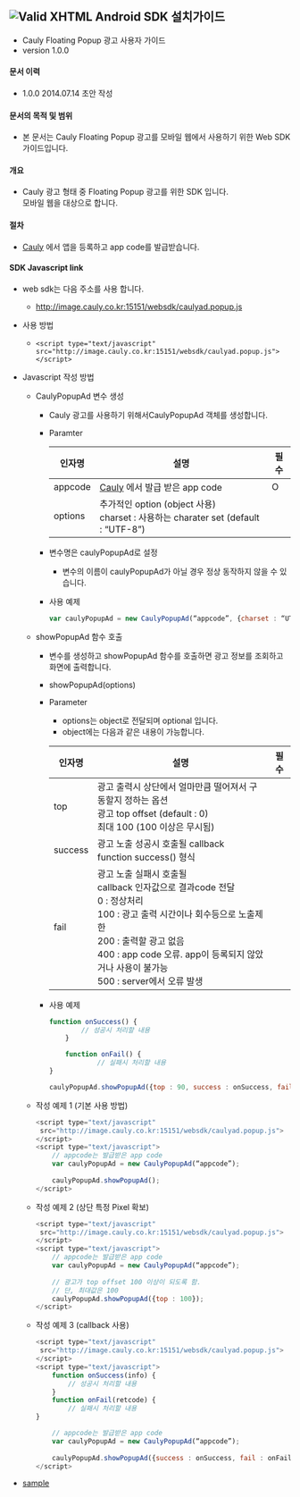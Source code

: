 ![Valid XHTML](http://cauly044.fsnsys.com:10010/images/logo_cauly_main.png) Android SDK 설치가이드
----

* Cauly Floating Popup 광고 사용자 가이드
* version 1.0.0


#### 문서 이력
* 1.0.0 2014.07.14 초안 작성

#### 문서의 목적 및 범위
* 본 문서는 Cauly Floating Popup 광고를 모바일 웹에서 사용하기 위한 Web SDK 가이드입니다.


#### 개요
* Cauly 광고 형태 중 Floating Popup 광고를 위한 SDK 입니다.<br/>모바일 웹을 대상으로 합니다.

#### 절차
* <a href="http://cauly.net" target="_blank">Cauly</a> 에서 앱을 등록하고 app code를 발급받습니다.

#### SDK Javascript link
+ web sdk는 다음 주소를 사용 합니다.
	- http://image.cauly.co.kr:15151/websdk/caulyad.popup.js
+ 사용 방법
	 - ```<script type="text/javascript" src="http://image.cauly.co.kr:15151/websdk/caulyad.popup.js"> </script>```

+ Javascript 작성 방법
	- CaulyPopupAd 변수 생성
		- Cauly 광고를 사용하기 위해서CaulyPopupAd 객체를 생성합니다.
		- Paramter

			인자명|설명|필수
			---|---|---
			appcode|<a href="http://cauly.net" target="_blank">Cauly</a> 에서 발급 받은 app code|O
			options|추가적인 option (object 사용)<br/>charset : 사용하는 charater set (default : “UTF-8”)|
		- 변수명은 caulyPopupAd로 설정
			- 변수의 이름이 caulyPopupAd가 아닐 경우 정상 동작하지 않을 수 있습니다.
			
		- 사용 예제
			```javascript 
			var caulyPopupAd = new CaulyPopupAd(“appcode”, {charset : “UTF-8”});
			```

	- showPopupAd 함수 호출
		- 변수를 생성하고 showPopupAd 함수를 호출하면 광고 정보를 조회하고 화면에 출력합니다.
		- showPopupAd(options)
		- Parameter 
			- options는 object로 전달되며 optional 입니다.
			- object에는 다음과 같은 내용이 가능합니다.
			
			인자명|설명|필수
			---|---|---
			top|광고 출력시 상단에서 얼마만큼 떨어져서 구동할지 정하는 옵션<br/>광고 top offset (default : 0)<br/>최대 100 (100 이상은 무시됨)|
			success|광고 노출 성공시 호출될 callback<br/>function success() 형식|
			fail| 광고 노출 실패시 호출될 <br/>callback 인자값으로 결과code 전달 <br/>0 : 정상처리 <br/>100 : 광고 출력 시간이나 회수등으로 노출제한 <br/>200 : 출력할 광고 없음 <br/>400 : app code 오류. app이 등록되지 않았거나 사용이 불가능 <br/>500 : server에서 오류 발생<br/>|
 
		- 사용 예제
			```javascript
			function onSuccess() {
					// 성공시 처리할 내용
				}
			
				function onFail() {
						// 실패시 처리할 내용 
			}
			
			caulyPopupAd.showPopupAd({top : 90, success : onSuccess, fail : onFail});
			```

	+ 작성 예제 1 (기본 사용 방법)
		```javascript
		<script type="text/javascript"
		 src="http://image.cauly.co.kr:15151/websdk/caulyad.popup.js">
		</script>
		<script type="text/javascript">
			// appcode는 발급받은 app code
			var caulyPopupAd = new CaulyPopupAd(“appcode”); 
			
			caulyPopupAd.showPopupAd();
		</script>
		```
	* 작성 예제 2  (상단 특정 Pixel 확보)
		```javascript
		<script type="text/javascript"
		 src="http://image.cauly.co.kr:15151/websdk/caulyad.popup.js">
		</script>
		<script type="text/javascript">
			// appcode는 발급받은 app code
			var caulyPopupAd = new CaulyPopupAd(“appcode”); 
			
			// 광고가 top offset 100 이상이 되도록 함.
			// 단, 최대값은 100
			caulyPopupAd.showPopupAd({top : 100});
		</script>
		```
	* 작성 예제 3 (callback 사용)
		```javascript
		<script type="text/javascript"
		 src="http://image.cauly.co.kr:15151/websdk/caulyad.popup.js">
		</script>
		<script type="text/javascript">
			function onSuccess(info) {
				// 성공시 처리할 내용
			}
			function onFail(retcode) {
				// 실패시 처리할 내용
		}
		
			// appcode는 발급받은 app code
			var caulyPopupAd = new CaulyPopupAd(“appcode”); 
			
			caulyPopupAd.showPopupAd({success : onSuccess, fail : onFail});
		</script>
		```

* [sample](http://showcase.cauly.net/floating/index.html )
